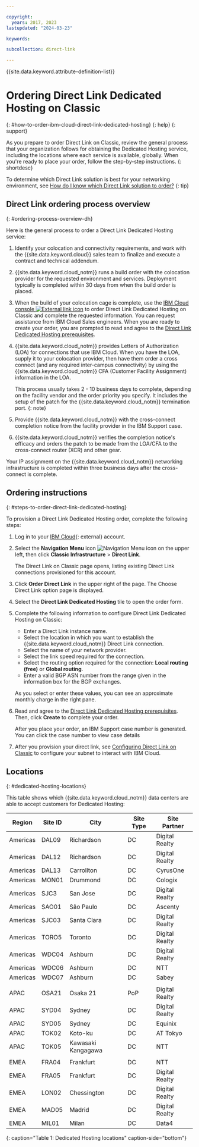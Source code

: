 ```yaml
---

copyright:
  years: 2017, 2023
lastupdated: "2024-03-23"

keywords:

subcollection: direct-link

---
```


{{site.data.keyword.attribute-definition-list}}

# Ordering Direct Link Dedicated Hosting on Classic
{: #how-to-order-ibm-cloud-direct-link-dedicated-hosting}
{: help}
{: support}

As you prepare to order Direct Link on Classic, review the general process that your organization follows for obtaining the Dedicated Hosting service, including the locations where each service is available, globally. When you're ready to place your order, follow the step-by-step instructions.
{: shortdesc}

To determine which Direct Link solution is best for your networking environment, see
[How do I know which Direct Link solution to order?](/docs/direct-link?topic=direct-link-get-started-with-ibm-cloud-direct-link#get-started-solution-to-order)
{: tip}

## Direct Link ordering process overview
{: #ordering-process-overview-dh}

Here is the general process to order a Direct Link Dedicated Hosting service:

1. Identify your colocation and connectivity requirements, and work with the {{site.data.keyword.cloud}} sales team to finalize and execute a contract and technical addendum.
1. {{site.data.keyword.cloud_notm}} runs a build order with the colocation provider for the requested environment and services. Deployment typically is completed within 30 days from when the build order is placed.
1. When the build of your colocation cage is complete, use the [IBM Cloud console ![External link icon](../../icons/launch-glyph.svg "External link icon")](/login) to order Direct Link Dedicated Hosting on Classic and complete the requested information. You can request assistance from IBM Cloud Sales engineers. When you are ready to create your order, you are prompted to read and agree to the [Direct Link Dedicated Hosting prerequisites](/docs/direct-link?topic=direct-link-ibm-cloud-dl-dedicated-hosting-prerequisites).
1. {{site.data.keyword.cloud_notm}} provides Letters of Authorization (LOA) for connections that use IBM Cloud. When you have the LOA, supply it to your colocation provider, then have them order a cross connect (and any required inter-campus connectivity) by using the {{site.data.keyword.cloud_notm}} CFA (Customer Facility Assignment) information in the LOA.

   This process usually takes 2 - 10 business days to complete, depending on the facility vendor and the order priority you specify. It includes the setup of the patch for the {{site.data.keyword.cloud_notm}} termination port.
   {: note}

1. Provide {{site.data.keyword.cloud_notm}} with the cross-connect completion notice from the facility provider in the IBM Support case.
1. {{site.data.keyword.cloud_notm}} verifies the completion notice's efficacy and orders the patch to be made from the LOA/CFA to the cross-connect router (XCR) and other gear.

Your IP assignment on the {{site.data.keyword.cloud_notm}} networking infrastructure is completed within three business days after the cross-connect is complete.

## Ordering instructions
{: #steps-to-order-direct-link-dedicated-hosting}

To provision a Direct Link Dedicated Hosting order, complete the following steps:

1. Log in to your [IBM Cloud](/login){: external} account.
1. Select the **Navigation Menu** icon ![Navigation Menu icon](images/menu_icon.png) on the upper left, then click **Classic Infrastructure** > **Direct Link**.

   The Direct Link on Classic page opens, listing existing Direct Link connections provisioned for this account.

1. Click **Order Direct Link** in the upper right of the page. The Choose Direct Link option page is displayed.
1. Select the **Direct Link Dedicated Hosting** tile to open the order form.
1. Complete the following information to configure Direct Link Dedicated Hosting on Classic:

   - Enter a Direct Link instance name.
   - Select the location in which you want to establish the {{site.data.keyword.cloud_notm}} Direct Link connection.
   - Select the name of your network provider.
   - Select the link speed required for the connection.
   - Select the routing option required for the connection: **Local routing (free)** or **Global routing**.
   - Enter a valid BGP ASN number from the range given in the information box for the BGP exchanges.

   As you select or enter these values, you can see an approximate monthly charge in the right pane.

1. Read and agree to the [Direct Link Dedicated Hosting prerequisites](/docs/direct-link?topic=direct-link-ibm-cloud-dl-dedicated-hosting-prerequisites). Then, click **Create** to complete your order.

      After you place your order, an IBM Support case number is generated. You can click the case number to view case details

1. After you provision your direct link, see [Configuring Direct Link on Classic](/docs/direct-link?topic=direct-link-configure-ibm-cloud-direct-link) to configure your subnet to interact with IBM Cloud.

## Locations
{: #dedicated-hosting-locations}

This table shows which {{site.data.keyword.cloud_notm}} data centers are able to accept customers for Dedicated Hosting:

| Region | Site ID | City | Site Type | Site Partner |
|-------|-------|-------|-------|-------|
| Americas | DAL09 | Richardson | DC | Digital Realty  |
| Americas | DAL12 | Richardson |	DC  | Digital Realty  |
| Americas | DAL13 | Carrollton | DC  | CyrusOne |
| Americas | MON01 | Drummond  | DC | Cologix  |
| Americas | SJC3 | San Jose | DC | Digital Realty  |
| Americas | SAO01 | São Paulo | DC | Ascenty  |
| Americas | SJC03 | Santa Clara | DC | Digital Realty  |
| Americas | TORO5 | Toronto | DC  | Digital Realty |
| Americas | WDC04 | Ashburn | DC  | Digital Realty  |
| Americas | WDC06 | Ashburn | DC  | NTT |
| Americas | WDC07 | Ashburn | DC  | Sabey |
|  |  |  |  |  |
| APAC | OSA21 | Osaka 21 | PoP | Digital Realty |
| APAC | SYD04 | Sydney |	DC  |	Digital Realty  |
| APAC | SYD05 | Sydney |	DC  |	Equinix |
| APAC | TOK02  | Koto-ku | DC  | AT Tokyo  |
| APAC | TOK05  | Kawasaki Kangagawa  | DC  | NTT |
|  |  |  |  |  |
| EMEA | FRA04  | Frankfurt | DC  | NTT |
| EMEA | FRA05  | Frankfurt | DC  | Digital Realty |
| EMEA | LON02  | Chessington | DC | Digital Realty  |
| EMEA | MAD05 | Madrid | DC | Digital Realty |
| EMEA | MIL01 | Milan | DC |	Data4 |
{: caption="Table 1: Dedicated Hosting locations" caption-side="bottom"}
